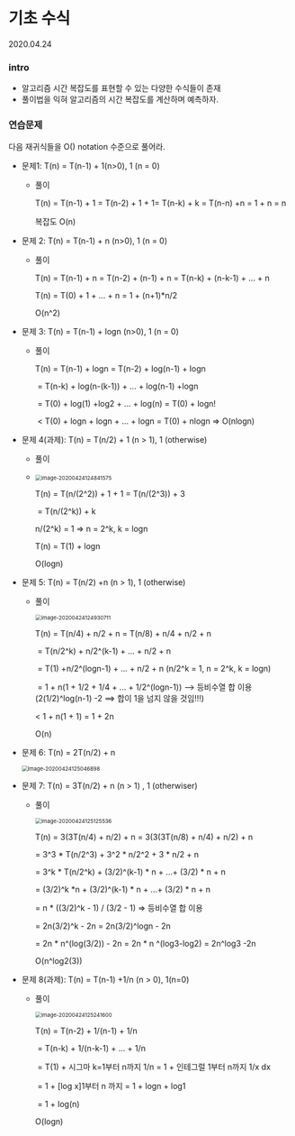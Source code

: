 # 기초 수식

2020.04.24

### intro

- 알고리즘 시간 복잡도를 표현할 수 있는 다양한 수식들이 존재
- 풀이법을 익혀 알고리즘의 시간 복잡도를 계산하며 예측하자.

### 연습문제

다음 재귀식들을 O() notation 수준으로 풀어라.

- 문제1: T(n) = T(n-1) + 1(n>0), 1 (n = 0)

  - 풀이

    T(n) = T(n-1) + 1 = T(n-2) + 1 + 1= T(n-k) + k = T(n-n) +n = 1 + n = n

    복잡도 O(n)

- 문제 2: T(n) = T(n-1) + n (n>0), 1 (n = 0)

  - 풀이

    T(n) = T(n-1) + n = T(n-2) + (n-1) + n = T(n-k) + (n-k-1) + ... + n

    T(n) = T(0) + 1 + ... + n = 1 + (n+1)*n/2

    O(n^2)

- 문제 3:  T(n) = T(n-1) + logn (n>0), 1 (n = 0)

  - 풀이

    T(n) = T(n-1) + logn = T(n-2) + log(n-1) + logn

    ​		= T(n-k) + log(n-(k-1)) + ... + log(n-1) +logn

    ​		= T(0) + log(1) +log2 + ... + log(n) = T(0) + logn!

    ​		< T(0) + logn + logn + ... + logn = T(0) + nlogn => O(nlogn)

- 문제 4(과제): T(n) = T(n/2) + 1 (n > 1), 1 (otherwise)

  - 풀이

  - <img src="C:\Users\youbi\AppData\Roaming\Typora\typora-user-images\image-20200424124841575.png" alt="image-20200424124841575" style="zoom: 67%;" />

    T(n) = T(n/(2^2)) + 1 + 1 = T(n/(2^3)) + 3

    ​		= T(n/(2^k)) + k

    n/(2^k) = 1 => n = 2^k, k = logn

    T(n) = T(1) + logn

    O(logn)

- 문제 5: T(n) = T(n/2) +n (n > 1), 1 (otherwise)

  - 풀이

    <img src="C:\Users\youbi\AppData\Roaming\Typora\typora-user-images\image-20200424124930711.png" alt="image-20200424124930711" style="zoom: 67%;" />

    T(n) = T(n/4) + n/2 + n = T(n/8) + n/4 + n/2 + n

    ​		= T(n/2^k) + n/2^(k-1) + ... + n/2 + n

    ​		= T(1) +n/2^(logn-1) + ... + n/2 + n (n/2^k = 1, n = 2^k, k = logn)

    ​		= 1 + n(1 + 1/2 + 1/4 + ... + 1/2^(logn-1)) --> 등비수열 합 이용(2(1/2)^log(n-1) -2 ==> 합이 1을 넘지 않을 것임!!!)

    < 1 + n(1 + 1) = 1 + 2n 
    
    O(n)

- 문제 6: T(n) = 2T(n/2) + n

  <img src="C:\Users\youbi\AppData\Roaming\Typora\typora-user-images\image-20200424125046898.png" alt="image-20200424125046898" style="zoom:67%;" />

- 문제 7: T(n) = 3T(n/2) + n (n > 1) , 1 (otherwiser)

  - 풀이

    <img src="C:\Users\youbi\AppData\Roaming\Typora\typora-user-images\image-20200424125125536.png" alt="image-20200424125125536" style="zoom:67%;" />

    T(n) = 3(3T(n/4) + n/2) + n = 3(3(3T(n/8) + n/4) + n/2) + n

    = 3^3 * T(n/2^3) + 3^2 * n/2^2 + 3 * n/2 + n

    = 3^k * T(n/2^k) + (3/2)^(k-1) * n + ...+ (3/2) * n + n

    = (3/2)^k *n + (3/2)^(k-1) * n + ...+ (3/2) * n + n

    =  n * ((3/2)^k - 1) / (3/2 - 1) => 등비수열 합 이용 

    = 2n(3/2)^k - 2n = 2n(3/2)^logn - 2n

    = 2n * n^(log(3/2)) - 2n = 2n * n ^(log3-log2) = 2n^log3 -2n
    
    O(n^log2(3))

- 문제 8(과제): T(n) = T(n-1) +1/n (n > 0), 1(n=0)

  - 풀이

    <img src="C:\Users\youbi\AppData\Roaming\Typora\typora-user-images\image-20200424125241600.png" alt="image-20200424125241600" style="zoom:67%;" />

    T(n) = T(n-2) + 1/(n-1) + 1/n

    ​		= T(n-k) + 1/(n-k-1) + ... + 1/n

    ​		= T(1) + 시그마 k=1부터 n까지 1/n = 1 + 인테그럴 1부터 n까지 1/x dx

    ​		= 1 + [log x]1부터 n 까지 = 1 + logn + log1

    ​		= 1 + log(n)
    
    O(logn)

